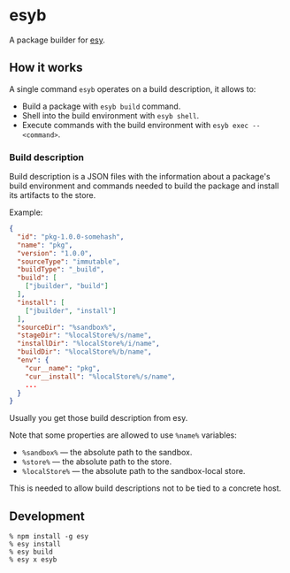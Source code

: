 # esyb

A package builder for [esy][].

## How it works

A single command `esyb` operates on a build description, it allows to:

- Build a package with `esyb build` command.
- Shell into the build environment with `esyb shell`.
- Execute commands with the build environment with `esyb exec -- <command>`.

### Build description

Build description is a JSON files with the information about a package's build
environment and commands needed to build the package and install its artifacts
to the store.

Example:

```json
{
  "id": "pkg-1.0.0-somehash",
  "name": "pkg",
  "version": "1.0.0",
  "sourceType": "immutable",
  "buildType": "_build",
  "build": [
    ["jbuilder", "build"]
  ],
  "install": [
    ["jbuilder", "install"]
  ],
  "sourceDir": "%sandbox%",
  "stageDir": "%localStore%/s/name",
  "installDir": "%localStore%/i/name",
  "buildDir": "%localStore%/b/name",
  "env": {
    "cur__name": "pkg",
    "cur__install": "%localStore%/s/name",
    ...
  }
}
```

Usually you get those build description from esy.

Note that some properties are allowed to use `%name%` variables:

- `%sandbox%` — the absolute path to the sandbox.
- `%store%` — the absolute path to the store.
- `%localStore%` — the absolute path to the sandbox-local store.

This is needed to allow build descriptions not to be tied to a concrete host.

## Development

```
% npm install -g esy
% esy install
% esy build
% esy x esyb
```

[esy]: http://esy.sh
